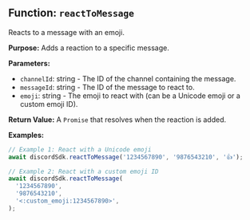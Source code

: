 ## Function: `reactToMessage`

Reacts to a message with an emoji.

**Purpose:**
Adds a reaction to a specific message.

**Parameters:**

- `channelId`: string - The ID of the channel containing the message.
- `messageId`: string - The ID of the message to react to.
- `emoji`: string - The emoji to react with (can be a Unicode emoji or a custom emoji ID).

**Return Value:**
A `Promise` that resolves when the reaction is added.

**Examples:**

```typescript
// Example 1: React with a Unicode emoji
await discordSdk.reactToMessage('1234567890', '9876543210', '👍');

// Example 2: React with a custom emoji ID
await discordSdk.reactToMessage(
  '1234567890',
  '9876543210',
  '<:custom_emoji:1234567890>',
);
```
